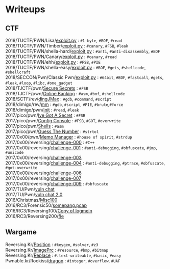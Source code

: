 # Writeups
## CTF
2018/TUCTF/PWN/Lisa/[exploit.py](./CTF/2018/TUCTF/PWN/Lisa/exploit.py) : `#1-byte`, `#BOF`, `#read`  
2018/TUCTF/PWN/Timber/[exploit.py](./CTF/2018/TUCTF/PWN/Timber/exploit.py) : `#canary`, `#FSB`, `#leak`  
2018/TUCTF/PWN/shella-hard/[exploit.py](./CTF/2018/TUCTF/PWN/shella-hard/exploit.py) : `#anti`, `#anti-disassembly`, `#BOF`  
2018/TUCTF/PWN/Canary/[exploit.py](./CTF/2018/TUCTF/PWN/Canary/exploit.py) : `#canary`, `#read`  
2018/TUCTF/PWN/ehh/[exploit.py](./CTF/2018/TUCTF/PWN/ehh/exploit.py) : `#FSB`, `#PIE`  
2018/TUCTF/PWN/shella-easy/[exploit.py](./CTF/2018/TUCTF/PWN/shella-easy/exploit.py) : `#BOF`, `#gets`, `#shellcode`, `#shellcraft`  
2018/SECCON/Pwn/Classic Pwn/[exploit.py](./CTF/2018/SECCON/Pwn/Classic%20Pwn/exploit.py) : `#64bit`, `#BOF`, `#fastcall`, `#gets`, `#leak`, `#loop`, `#libc`, `#one_gadget`  
2018/TJCTF/pwn/[Secure Secrets](./CTF/2018/TJCTF/pwn/Secure%20Secrets) : `#FSB`  
2018/TJCTF/pwn/[Online Banking](./CTF/2018/TJCTF/pwn/Online%20Banking) : `#asm`, `#bof`, `#shellcode`  
2018/SCTF/rev/[dingJMax](./CTF/2018/SCTF/rev/dingJMax) : `#gdb`, `#command`, `#script`  
2018/dimigo/rev/[mm](./CTF/2018/dimigo/rev/mm) : `#gdb`, `#script`, `#PIE`, `#brute`,`#force`  
2018/dimigo/pwn/[init](./CTF/2018/dimigo/pwn/init) : `#read`, `#leak`  
2017/pico/pwn/[Ive Got A Secret](./CTF/2017/pico/pwn/Ive%20Got%20A%20Secret) : `#FSB`  
2017/pico/pwn/[Config Console](./CTF/2017/pico/pwn/Config%20Console) : `#FSB`, `#GOT`, `#overwrite`  
2017/pico/pwn/[Shells](./CTF/2017/pico/pwn/Shells) : `#asm`  
2017/pico/pwn/[Guess The Number](./CTF/2017/pico/pwn/Guess%20The%20Number) : `#strtol`  
2017/0x00/pwn/[Memo Manager](./CTF/2017/0x00/pwn/memo) : `#house of spirit`, `#strdup`  
2017/0x00/reversing/[challenge-000](./CTF/2017/0x00/reversing/challenge-000) : `#C++`  
2017/0x00/reversing/[challenge-001](./CTF/2017/0x00/reversing/challenge-001) : `#anti-debugging`, `#obfuscate`, `#jmp`, `#unicode`  
2017/0x00/reversing/[challenge-003](./CTF/2017/0x00/reversing/challenge-003)  
2017/0x00/reversing/[challenge-004](./CTF/2017/0x00/reversing/challenge-004) : `#anti-debugging`, `#ptrace`, `#obfuscate`, `#got-overwrite`  
2017/0x00/reversing/[challenge-006](./CTF/2017/0x00/reversing/challenge-006)  
2017/0x00/reversing/[challenge-007](./CTF/2017/0x00/reversing/challenge-007)  
2017/0x00/reversing/[challenge-009](./CTF/2017/0x00/reversing/challenge-009) : `#obfuscate`  
2017/TU/Pwn/[vuln chat](./CTF/2017/TU/Pwn/vuln%20chat)  
2017/TU/Pwn/[vuln chat 2.0](./CTF/2017/TU/Pwn/vuln%20chat%202.0)  
2016/Christmas/[Misc100](./CTF/2016/Christmas/Misc100)  
2016/RC3/Forensic50/[somepang.pcap](https://github.com/j3rrry/Writeups/raw/master/CTF/2016/RC3/Forensic50/somepang.pcap)<br />
2016/RC3/Reversing100/[Copy of logmein](https://github.com/j3rrry/Writeups/raw/master/CTF/2016/RC3/Reversing100/Copy%20of%20logmein)<br />
2016/RC3/Reversing200/[fle](https://github.com/j3rrry/Writeups/raw/master/CTF/2016/RC3/Reversing200/fle)  
## Wargame
Reversing.Kr/[Position](./Wargame/Reversing.Kr/Position) : `#keygen`, `#solver`, `#z3`  
Reversing.Kr/[ImagePrc](./Wargame/Reversing.Kr/ImagePrc) : `#resource`, `#bmp`, `#bitmap`  
Reversing.Kr/[Replace](./Wargame/Reversing.Kr/Replace) : `#.text-writeable`, `#basic`, `#easy`  
Pwnable.kr/Rookiss/[dragon](./Writeups/Wargame/Pwnable.kr/Rookiss/dragon) : `#integer`, `#overflow`, `#UAF`
